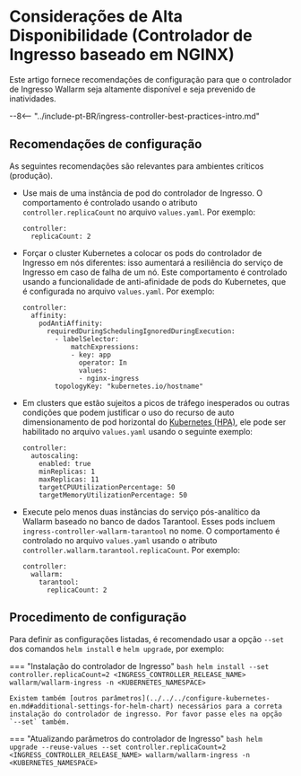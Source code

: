 # Considerações de Alta Disponibilidade (Controlador de Ingresso baseado em NGINX)

Este artigo fornece recomendações de configuração para que o controlador de Ingresso Wallarm seja altamente disponível e seja prevenido de inatividades.

--8<-- "../include-pt-BR/ingress-controller-best-practices-intro.md"

## Recomendações de configuração

As seguintes recomendações são relevantes para ambientes críticos (produção).

* Use mais de uma instância de pod do controlador de Ingresso. O comportamento é controlado usando o atributo `controller.replicaCount` no arquivo `values.yaml`. Por exemplo:
    ```
    controller:
      replicaCount: 2
    ```
* Forçar o cluster Kubernetes a colocar os pods do controlador de Ingresso em nós diferentes: isso aumentará a resiliência do serviço de Ingresso em caso de falha de um nó. Este comportamento é controlado usando a funcionalidade de anti-afinidade de pods do Kubernetes, que é configurada no arquivo `values.yaml`. Por exemplo:
    ```
    controller:
      affinity:
        podAntiAffinity:
          requiredDuringSchedulingIgnoredDuringExecution:
            - labelSelector:
                matchExpressions:
                - key: app
                  operator: In
                  values:
                  - nginx-ingress
            topologyKey: "kubernetes.io/hostname"
    ```
* Em clusters que estão sujeitos a picos de tráfego inesperados ou outras condições que podem justificar o uso do recurso de auto dimensionamento de pod horizontal do [Kubernetes (HPA)](https://kubernetes.io/docs/tasks/run-application/horizontal-pod-autoscale/), ele pode ser habilitado no arquivo `values.yaml` usando o seguinte exemplo:
    ```
    controller:
      autoscaling:
        enabled: true
        minReplicas: 1
        maxReplicas: 11
        targetCPUUtilizationPercentage: 50
        targetMemoryUtilizationPercentage: 50
    ```
* Execute pelo menos duas instâncias do serviço pós-analítico da Wallarm baseado no banco de dados Tarantool. Esses pods incluem `ingress-controller-wallarm-tarantool` no nome. O comportamento é controlado no arquivo `values.yaml` usando o atributo `controller.wallarm.tarantool.replicaCount`. Por exemplo:
    ```
    controller:
      wallarm:
        tarantool:
          replicaCount: 2
    ```

## Procedimento de configuração

Para definir as configurações listadas, é recomendado usar a opção `--set` dos comandos `helm install` e `helm upgrade`, por exemplo:

=== "Instalação do controlador de Ingresso"
    ```bash
    helm install --set controller.replicaCount=2 <INGRESS_CONTROLLER_RELEASE_NAME> wallarm/wallarm-ingress -n <KUBERNETES_NAMESPACE>
    ```

    Existem também [outros parâmetros](../../../configure-kubernetes-en.md#additional-settings-for-helm-chart) necessários para a correta instalação do controlador de ingresso. Por favor passe eles na opção `--set` também.
=== "Atualizando parâmetros do controlador de Ingresso"
    ```bash
    helm upgrade --reuse-values --set controller.replicaCount=2 <INGRESS_CONTROLLER_RELEASE_NAME> wallarm/wallarm-ingress -n <KUBERNETES_NAMESPACE>
    ```